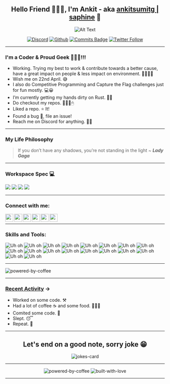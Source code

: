 <h2 align="center" id="hello-friend-i-m-ankit-aka-ankitsumitg-saphine">Hello Friend 🙋🏻‍♂️, I'm Ankit - aka
<a href="https://ankitsumitg.github.io/">ankitsumitg | saphine</a>
🤠</h2>
<p align="center"><img
src="https://media.giphy.com/media/l4EpkVLqUj8BI7OV2/giphy-downsized.gif"
alt="Alt Text"></p>
<p align="center">
<a href="https://discord.gg/kb3q2cNn87"><img
    src="https://img.shields.io/discord/599635129278660609?style=for-the-badge&logo=discord"
    alt="Discord"></a>
<a href="https://github.com/ankitsumitg"><img
    src="https://img.shields.io/github/followers/ankitsumitg?color=black&style=for-the-badge&logo=github"
    alt="Github"></a>
<a href="https://github.com/ankitsumitg"><img
    src="https://img.shields.io/badge/dynamic/json?color=green&label=contribution&style=for-the-badge&logo=github&query=contribution&url=https%3A%2F%2Fraw.githubusercontent.com%2Fankitsumitg%2Fgithub-user-contributions%2Fmain%2Fapi%2Fv1%2Fankitsumitg%2FLIFETIME.json"
    alt="Commits Badge"></a>
<a
    href="https://twitter.com/intent/follow?original_referer=https%3A%2F%2Fgithub.com%2Fankitsumitg&screen_name=ankitsumitg"><img
    src="https://img.shields.io/twitter/follow/ankitsumitg?color=1DA1F2&logo=twitter&style=for-the-badge"
    alt="Twitter Follow"></a>
</p>

---

### I'm a Coder & Proud Geek 👨🏻‍💻!!!

- Working. Trying my best to work & contribute towards a better cause, have a great impact on people & less impact on environment. 🌲💚💚💚
- Wish me on 22nd April. 😅
- I also do Competitive Programming and Capture the Flag challenges just for fun mostly. 💻😀
- I’m currently getting my hands dirty on Rust. 👦🏻
- Do checkout my repos. 👨🏻‍💻🖱
- Liked a repo. ⭐ It!
- Found a bug 🐛, file an issue!
- Reach me on Discord for anything. 🦸‍♂️
---
### My Life Philosophy
> If you don’t have any shadows, you’re not standing in the light ~ ***Lady Gaga***

---
### Workspace Spec 💻
<img src="https://img.shields.io/badge/Windows-HP_Pavillion-0078D6?style=for-the-badge&logo=windows&logoColor=white" /> <img src="https://img.shields.io/badge/intel-core%20i7%206th-%230071C5.svg?&style=for-the-badge&logo=intel&logoColor=white" /> <img src="https://img.shields.io/badge/nvidia-gtx%20950m-%2376B900.svg?&style=for-the-badge&logo=nvidia&logoColor=white" /> <img src="https://img.shields.io/badge/RAM-12GB-%230071C5.svg?&style=for-the-badge&logoColor=white" />

---
### Connect with me:
[<img align="left" alt="ankitsumitg | LinkedIn" width="25px" src="https://img.icons8.com/doodle/48/000000/linkedin.png"/>][linkedin]
[<img align="left" alt="ankitsumitg | Twitter" width="25px" src="https://img.icons8.com/doodle/48/000000/twitter.png"/>][twitter]
[<img align="left" alt="ankitsumitg | Instagram" width="25px" src="https://img.icons8.com/doodle/48/000000/instagram-new.png" />][instagram]
[<img align="left" alt="ankitsumitg | Discord" width="25px" src="https://img.icons8.com/plasticine/100/000000/discord-logo.png" />][discord]
[<img align="left" alt="ankitsumitg | Reddit" width="25px" src="https://img.icons8.com/doodle/48/000000/reddit--v1.png"/>][reddit]
[<img align="left" alt="ankitsumitg | Twitch" width="25px" src="https://img.icons8.com/doodle/48/000000/twitch.png"/>][twitch]
<br>

---
### Skills and Tools:
<img
src="https://img.shields.io/badge/Python-000000?style=for-the-badge&logo=python&logoColor=darkgreen" alt="Uh oh"/>
<img
src="https://img.shields.io/badge/C%2B%2B-00599C?style=for-the-badge&logo=c%2B%2B&logoColor=063970" alt="Uh oh"/>
<img
src="https://img.shields.io/badge/C-00599C?style=for-the-badge&logo=c&logoColor=256cad" alt="Uh oh"/>
<img
src="https://img.shields.io/badge/Java-ED8B00?style=for-the-badge&logo=java&logoColor=c83536" alt="Uh oh"/>
<img
src="https://img.shields.io/badge/Rust-000000?style=for-the-badge&logo=rust&logoColor=f24c06" alt="Uh oh"/>
<img
src="https://img.shields.io/badge/MySQL-00000F?style=for-the-badge&logo=mysql&logoColor=purple" alt="Uh oh"/>
<img
src="https://img.shields.io/badge/HTML5-E34F26?style=for-the-badge&logo=html5&logoColor=white" alt="Uh oh"/>
<img
src="https://img.shields.io/badge/CSS3-1572B6?style=for-the-badge&logo=css3&logoColor=white" alt="Uh oh"/>
<img
src="https://img.shields.io/badge/JavaScript-F7DF1E?style=for-the-badge&logo=javascript&logoColor=black" alt="Uh oh"/>
<img
src="https://img.shields.io/badge/Git-F05032?style=for-the-badge&logo=git&logoColor=white" alt="Uh oh"/>
<img
src="https://img.shields.io/badge/Linux-FCC624?style=for-the-badge&logo=linux&logoColor=black" alt="Uh oh"/>
<img
src="https://img.shields.io/badge/Visual_Studio_Code-0078D4?style=for-the-badge&logo=visual%20studio%20code&logoColor=white" alt="Uh oh"/>
<img 
src="https://img.shields.io/badge/Eclipse-2C2255?style=for-the-badge&logo=eclipse&logoColor=white" alt="Uh oh"/>
<img 
src="https://img.shields.io/badge/pycharm-143?style=for-the-badge&logo=pycharm&logoColor=black&color=black&labelColor=green" alt="Uh oh"/>
<img
src="https://img.shields.io/badge/IntelliJIDEA-000000.svg?style=for-the-badge&logo=intellij-idea&logoColor=white" alt="Uh oh"/>
<img
src="https://img.shields.io/badge/Postman-FF6C37?style=for-the-badge&logo=Postman&logoColor=white" alt="Uh oh"/>
<img
src="https://img.shields.io/badge/Docker-2CA5E0?style=for-the-badge&logo=docker&logoColor=white" alt="Uh oh"/>
<img
src="https://img.shields.io/badge/Spring-6DB33F?style=for-the-badge&logo=spring&logoColor=white" alt="Uh oh"/>

---
<p>
<img src="https://github-readme-stats.vercel.app/api/top-langs/?username=ankitsumitg&theme=dracula&layout=compact" alt="powered-by-coffee" />
</p>

---
### <ins>Recent Activity</ins> ->

<!--START_SECTION:activity-->
* Worked on some code. ⚒
* Had a lot of coffee ☕ and some food. 🍔🍕🍲
* Comited some code. 💾
* Slept. 😴
* Repeat. 🔁
---
<h2 align="center">Let's end on a good note, sorry joke 😁</h2>
<p align="center">
<img src="https://readme-jokes.vercel.app/api?theme=darcula" alt="jokes-card"/>
</p>

---
<p align="center">
<img src="https://forthebadge.com/images/badges/powered-by-coffee.svg" alt="powered-by-coffee" onerror="this.onerror=null; this.src='https://img.shields.io/badge/POWERED%20BY-COFFEE%20%20%20%E2%98%95-yellow?style=for-the-badge'"/>
<img src="https://forthebadge.com/images/badges/built-with-love.svg" alt="built-with-love" onerror="this.onerror=null; this.src='https://img.shields.io/badge/BUILT%20WITH-LOVE%20%20%20%F0%9F%92%97-red?style=for-the-badge'"/>
</p>

---

<!--END_SECTION:activity-->


[gif]:https://media.giphy.com/media/l4EpkVLqUj8BI7OV2/giphy-downsized.gif
[website]: Linkedin
[twitter]: https://twitter.com/ankitsumitg
[instagram]: https://instagram.com/ankitsumitg/
[linkedin]: https://www.linkedin.com/in/ankitsumitg/
[reddit]:https://www.reddit.com/user/ankitsumitg
[github]:https://github.com/ankitsumitg
[discord]:https://discord.gg/kb3q2cNn87
[twitch]:https://www.twitch.tv/saphine__

<!---
ankitsumitg/ankitsumitg is a ✨ special ✨ repository because its `README.md` (this file) appears on your GitHub profile.
You can click the Preview link to take a look at your changes.
- 👋 Hi, I’m @ankitsumitg
- 👀 I’m interested in ...
- 🌱 I’m currently learning ...
- 💞️ I’m looking to collaborate on ...
- 📫 How to reach me ...
--->

<!---
## Hello Friend, I'm Ankit - aka [ankitsumitg | saphine][linkedin] 👋
![Alt Text][gif]
[![Discord](https://img.shields.io/discord/599635129278660609?style=for-the-badge&logo=discord)](https://discord.gg/BfDQSh8q) 
[![Github](https://img.shields.io/github/followers/ankitsumitg?color=black&style=for-the-badge&logo=github)](https://github.com/ankitsumitg) 
[![Commits Badge](https://badges.pufler.dev/commits/monthly/ankitsumitg?style=for-the-badge&logo=git)][github] [![Twitter Follow](https://img.shields.io/twitter/follow/ankitsumitg?color=1DA1F2&logo=twitter&style=for-the-badge)](https://twitter.com/intent/follow?original_referer=https%3A%2F%2Fgithub.com%2Fankitsumitg&screen_name=ankitsumitg)

--->
